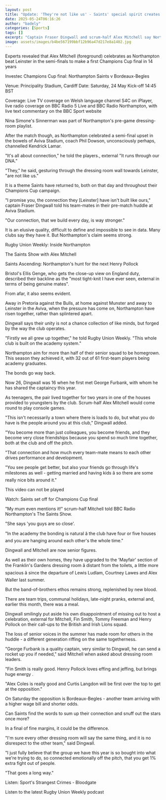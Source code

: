 ```yaml
---
layout: post
title: "Update: 'They're not like us' - Saints' special spirit creates shot at glory"
date: 2025-05-24T06:16:26
author: "badely"
categories: [Sports]
tags: []
excerpt: "Captain Fraser Dingwall and scrum-half Alex Mitchell say Northampton's structure is designed to build game-winning team spirit."
image: assets/images/b4be567199bbf12b96a47d217e8a1402.jpg
---
```


Experts revealed that Alex Mitchell (foreground) celebrates as Northampton beat Leinster in the semi-finals to make a first Champions Cup final in 14 years

Investec Champions Cup final: Northampton Saints v Bordeaux-Begles

Venue: Principality Stadium, Cardiff Date: Saturday, 24 May Kick-off 14:45 BST

Coverage: Live TV coverage on Welsh language channel S4C on iPlayer, live radio coverage on BBC Radio 5 Live and BBC Radio Northampton, with live text commentary on the BBC Sport website

Nina Simone's Sinnerman was part of Northampton's pre-game dressing-room playlist.

After the match though, as Northampton celebrated a semi-final upset in the bowels of Aviva Stadium, coach Phil Dowson, unconsciously perhaps, channelled Kendrick Lamar.

"It's all about connection," he told the players., external "It runs through our DNA."

"They," he said, gesturing through the dressing room wall towards Leinster, "are not like us."

It is a theme Saints have returned to, both on that day and throughout their Champions Cup campaign.

"I promise you, the connection they [Leinster] have isn't built like ours," captain Fraser Dingwall told his team-mates in their pre-match huddle at Aviva Stadium. 

"Our connection, that we build every day, is way stronger."

It is an elusive quality, difficult to define and impossible to see in data. Many clubs say they have it. But Northampton's claim seems strong.

Rugby Union Weekly: Inside Northampton

The Saints Show with Alex Mitchell

Saints Ascending: Northampton's hunt for the next Henry Pollock

Bristol's Ellis Genge, who gets the close-up view on England duty, described their backline as the "most tight-knit I have ever seen, external in terms of being genuine mates".

From afar, it also seems evident.

Away in Pretoria against the Bulls, at home against Munster and away to Leinster in the Aviva, when the pressure has come on, Northampton have risen together, rather than splintered apart.

Dingwall says their unity is not a chance collection of like minds, but forged by the way the club operates.

"Firstly we all grew up together," he told Rugby Union Weekly. "This whole club is built on the academy system."

Northampton aim for more than half of their senior squad to be homegrown. This season they achieved it, with 32 out of 61 first-team players being academy graduates.

The bonds go way back. 

Now 26, Dingwall was 16 when he first met George Furbank, with whom he has shared the captaincy this year. 

As teenagers, the pair lived together for two years in one of the houses provided to youngsters by the club. Scrum-half Alex Mitchell would come round to play console games.

"This isn't necessarily a town where there is loads to do, but what you do have is the people around you at this club," Dingwall added.

"You become more than just colleagues, you become friends, and they become very close friendships because you spend so much time together, both at the club and off the pitch.

"That connection and how much every team-mate means to each other drives performance and development.

"You see people get better, but also your friends go through life's milestones as well - getting married and having kids â so there are some really nice bits around it."

This video can not be played

Watch: Saints set off for Champions Cup final

"My mum even mentions it!" scrum-half Mitchell told BBC Radio Northampton's The Saints Show.

"She says 'you guys are so close'.

"In the academy the bonding is natural â the club have four or five houses and you are hanging around each other's the whole time."

Dingwall and Mitchell are now senior figures. 

As well as their own homes, they have upgraded to the 'Mayfair' section of the Franklin's Gardens dressing room â distant from the toilets, a little more spacious â  since the departure of Lewis Ludlam, Courtney Lawes and Alex Waller last summer.

But the band-of-brothers ethos remains strong, replenished by new blood.

There are team trips, communal holidays, late-night pranks, external and, earlier this month, there was a meal.

Dingwall smilingly put aside his own disappointment of missing out to host a celebration, external for Mitchell, Fin Smith, Tommy Freeman and Henry Pollock on their call-ups to the British and Irish Lions squad.

The loss of senior voices in the summer has made room for others in the huddle - a different generation riffing on the same togetherness.

"George Furbank is a quality captain, very similar to Dingwall, he can send a rocket up you if needed," said Mitchell when asked about dressing room leaders.

"Fin Smith is really good. Henry Pollock loves effing and jeffing, but brings huge energy .

"Alex Coles is really good and Curtis Langdon will be first over the top to get at the opposition."

On Saturday the opposition is Bordeaux-Begles - another team arriving with a higher wage bill and shorter odds.

Can Saints find the words to sum up their connection and snuff out the stars once more?

In a final of fine margins, it could be the difference.

"I'm sure every other dressing room will say the same thing, and it is no disrespect to the other team," said Dingwall.

"I just fully believe that the group we have this year is so bought into what we're trying to do, so connected emotionally off the pitch, that you get 1% extra fight out of people.

"That goes a long way."

Listen: Sport's Strangest Crimes - Bloodgate

Listen to the latest Rugby Union Weekly podcast

